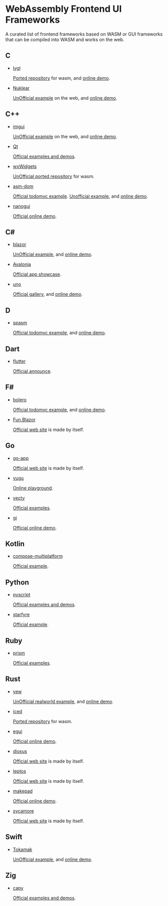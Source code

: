 # WebAssembly Frontend UI Frameworks

A curated list of frontend frameworks based on WASM or GUI frameworks that can be compiled into WASM and works on the web.

## C

- [lvgl](https://github.com/lvgl/lvgl)
  
  [Ported repository](https://github.com/lvgl/lv_web_emscripten) for wasm, and [online demo](https://lvgl.io/demos).

- [Nuklear](https://github.com/Immediate-Mode-UI/Nuklear)

  [UnOfficial example](https://github.com/telecran-telecrit/nuklear-webdemo) on the web, and [online demo](https://dexp.github.io/nuklear-webdemo).

## C++

- [imgui](https://github.com/ocornut/imgui)

  [UnOfficial example](https://github.com/jnmaloney/WebGui) on the web, and [online demo](https://jnmaloney.github.io/WebGui/imgui.html).

- [Qt](https://doc.qt.io/qt-6/wasm.html)

  [Official examples and demos](https://www.qt.io/qt-examples-for-webassembly).

- [wxWidgets](https://github.com/wxWidgets/wxWidgets)

  [UnOfficial ported repository](https://github.com/ahilss/wxWidgets-wasm) for wasm.

- [asm-dom](https://github.com/mbasso/asm-dom)

  [Official todomvc example](https://github.com/mbasso/asm-dom/tree/master/examples/todomvc%20-%20cpp). [Unofficial example](https://github.com/jimmyorourke/cppmart-asmdom), and [online demo](https://jimmyorourke.github.io/cppmart-asmdom).

- [nanogui](https://github.com/mitsuba-renderer/nanogui)

  [Official online demo](https://rgl.epfl.ch/tekari?url=%2F%2Frgl.s3.eu-central-1.amazonaws.com%2Fmedia%2Fuploads%2Fwjakob%2F2018%2F08%2F27%2Firidescent-paper.txt&log=1).

## C#

- [blazor](https://dotnet.microsoft.com/ja-jp/apps/aspnet/web-apps/blazor)

  [UnOfficial example](https://github.com/conficient/BlazorChatSample), and [online demo](https://blazorchatsample.azurewebsites.net/).

- [Avalonia](https://github.com/AvaloniaUI/Avalonia)

  [Official app showcase](https://avaloniaui.net/Showcase).

- [uno](https://github.com/unoplatform/uno)

  [Official gallery](https://github.com/unoplatform/uno.gallery), and [online demo](https://gallery.platform.uno/).

## D

- [spasm](https://github.com/skoppe/spasm)

  [Official todomvc example](https://github.com/skoppe/spasm/tree/master/examples/todo-mvc), and [online demo](https://skoppe.github.io/spasm/examples/todo-mvc/).

## Dart

- [flutter](https://flutter.dev/)

  [Official announce](https://docs.flutter.dev/platform-integration/web/wasm).

## F#

- [bolero](https://github.com/fsbolero/bolero)

  [Official todomvc example](https://github.com/fsbolero/TodoMVC), and [online demo](https://fsbolero.github.io/TodoMVC/).

- [Fun.Blazor](https://github.com/slaveOftime/Fun.Blazor)

  [Official web site](https://slaveoftime.github.io/Fun.Blazor.Docs/documents/How-to-Contribute) is made by itself.

## Go

- [go-app](https://github.com/maxence-charriere/go-app)

  [Official web site](https://go-app.dev/) is made by itself.

- [vugu](https://github.com/vugu/vugu)

  [Online playground](https://play.vugu.org/).

- [vecty](https://github.com/hexops/vecty)

  [Official examples](https://github.com/hexops/vecty/tree/main/example).

- [gi](https://github.com/goki/gi)

  [Official online demo](https://goki.dev/demo/).

## Kotlin

- [compose-multiplatform](https://github.com/JetBrains/compose-multiplatform)

  [Official example](https://github.com/Kotlin/kotlin-wasm-examples/tree/main).

## Python

- [pyscript](https://github.com/pyscript/pyscript)

  [Official examples and demos](https://pyscript.net/examples/).

- [starfyre](https://github.com/sparckles/starfyre/tree/main)

  [Official example](https://github.com/sparckles/create-starfyre-app).

## Ruby

- [prism](https://github.com/prism-rb/prism)

  [Official examples](https://github.com/prism-rb/prism/tree/master/examples).

## Rust

- [yew](https://github.com/yewstack/yew)

  [UnOfficial realworld example](https://github.com/jetli/rust-yew-realworld-example-app), and [online demo](https://jetli.github.io/rust-yew-realworld-example-app/#/).

- [iced](https://github.com/iced-rs/iced)

  [Ported repository](https://github.com/iced-rs/iced_web) for wasm.

- [egui](https://github.com/emilk/egui)

  [Official online demo](https://www.egui.rs/#demo).

- [dioxus](https://github.com/DioxusLabs/dioxus)

  [Official web site](https://dioxuslabs.com/) is made by itself.

- [leptos](https://github.com/leptos-rs/leptos)

  [Official web site](https://leptos.dev/) is made by itself.

- [makepad](https://github.com/makepad/makepad)

  [Official online demo](https://makepad.dev/).

- [sycamore](https://github.com/sycamore-rs/sycamore)

  [Official web site](https://sycamore-rs.netlify.app/) is made by itself.

## Swift

- [Tokamak](https://github.com/TokamakUI/Tokamak)

  [UnOfficial example](https://github.com/fwcd/swift-music-web-playground), and [online demo](https://fwcd.github.io/swift-music-web-playground).

## Zig

- [capy](https://github.com/capy-ui/capy)

  [Official examples and demos](https://capy-ui.org/demos/).

